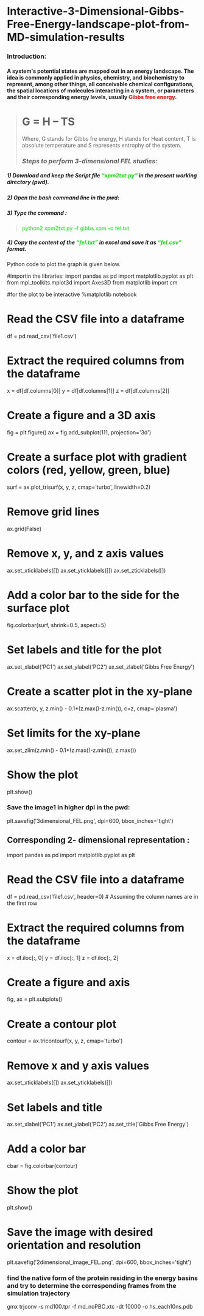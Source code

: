 # Interactive-3-Dimensional-Gibbs-Free-Energy-landscape-plot-from-MD-simulation-results
### Introduction:
#### A system's potential states are mapped out in an energy landscape. The idea is commonly applied in physics, chemistry, and biochemistry to represent, among other things, all conceivable chemical configurations, the spatial locations of molecules interacting in a system, or parameters and their corresponding energy levels, usually <font color='red'> Gibbs free energy</font>.
> # G = H – TS
> Where, G stands for Gibbs fre energy, H stands for Heat content, T is absolute temperature and S represents entrophy of the system.
> ### *Steps to perform 3-dimensional FEL studies:*
##### 1) Download and keep the Script file <font color=‘red’> “xpm2txt.py” </font> in the present working directory (pwd).
##### 2) Open the bash command line in the pwd: 
##### 3) Type the command :
> <font color=‘green’> python2 xpm2txt.py -f gibbs.xpm -o fel.txt </font>
##### 4) Copy the content of the <font color=‘red’> “fel.txt” </font> in excel and save it as <font color=‘red’> “fel.csv” </font> format.
Python code to plot the graph is given below.

#importin the libraries:
import pandas as pd
import matplotlib.pyplot as plt
from mpl_toolkits.mplot3d import Axes3D
from matplotlib import cm

#for the plot to be interactive
%matplotlib notebook  

# Read the CSV file into a dataframe
df = pd.read_csv('file1.csv')

# Extract the required columns from the dataframe
x = df[df.columns[0]]
y = df[df.columns[1]]
z = df[df.columns[2]]

# Create a figure and a 3D axis
fig = plt.figure()
ax = fig.add_subplot(111, projection='3d')

# Create a surface plot with gradient colors (red, yellow, green, blue)
surf = ax.plot_trisurf(x, y, z, cmap='turbo', linewidth=0.2)

# Remove grid lines
ax.grid(False)

# Remove x, y, and z axis values
ax.set_xticklabels([])
ax.set_yticklabels([])
ax.set_zticklabels([])

# Add a color bar to the side for the surface plot
fig.colorbar(surf, shrink=0.5, aspect=5)

# Set labels and title for the plot
ax.set_xlabel('PC1')
ax.set_ylabel('PC2')
ax.set_zlabel('Gibbs Free Energy')

# Create a scatter plot in the xy-plane
ax.scatter(x, y, z.min() - 0.1*(z.max()-z.min()), c=z, cmap='plasma')

# Set limits for the xy-plane
ax.set_zlim(z.min() - 0.1*(z.max()-z.min()), z.max())

# Show the plot
plt.show()
### Save the image1 in higher dpi in the pwd:
plt.savefig('3dimensional_FEL.png', dpi=600, bbox_inches='tight')
## Corresponding 2- dimensional representation :
import pandas as pd
import matplotlib.pyplot as plt

# Read the CSV file into a dataframe
df = pd.read_csv('file1.csv', header=0)  # Assuming the column names are in the first row

# Extract the required columns from the dataframe
x = df.iloc[:, 0]
y = df.iloc[:, 1]
z = df.iloc[:, 2]

# Create a figure and axis
fig, ax = plt.subplots()

# Create a contour plot
contour = ax.tricontourf(x, y, z, cmap='turbo')

# Remove x and y axis values
ax.set_xticklabels([])
ax.set_yticklabels([])

# Set labels and title
ax.set_xlabel('PC1')
ax.set_ylabel('PC2')
ax.set_title('Gibbs Free Energy')

# Add a color bar
cbar = fig.colorbar(contour)

# Show the plot
plt.show()
# Save the image with desired orientation and resolution
plt.savefig('2dimensional_image_FEL.png', dpi=600, bbox_inches='tight')
### find the native form of the protein residing in the energy basins and try to determine the corresponding frames from the simulation trajectory
gmx trjconv -s md100.tpr -f md_noPBC.xtc -dt 10000 -o hs_each10ns.pdb
